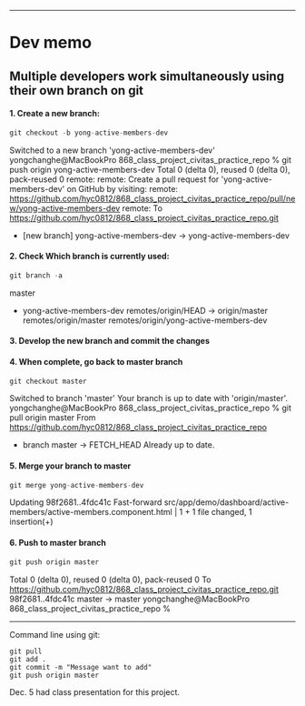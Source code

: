 




---
# Dev memo

## Multiple developers work simultaneously using their own branch on git



#### 1. Create a new branch:

```javascript
git checkout -b yong-active-members-dev
```

Switched to a new branch 'yong-active-members-dev'
yongchanghe@MacBookPro 868_class_project_civitas_practice_repo % git push origin yong-active-members-dev 
Total 0 (delta 0), reused 0 (delta 0), pack-reused 0
remote: 
remote: Create a pull request for 'yong-active-members-dev' on GitHub by visiting:
remote:      https://github.com/hyc0812/868_class_project_civitas_practice_repo/pull/new/yong-active-members-dev
remote: 
To https://github.com/hyc0812/868_class_project_civitas_practice_repo.git

 * [new branch]      yong-active-members-dev -> yong-active-members-dev



#### 2. Check Which branch is currently used:

```js
git branch -a
```


  master

* yong-active-members-dev
  remotes/origin/HEAD -> origin/master
  remotes/origin/master
  remotes/origin/yong-active-members-dev

  

#### 3. Develop the new branch and commit the changes



#### 4. When complete, go back to master branch

```js 
git checkout master 
```

Switched to branch 'master'
Your branch is up to date with 'origin/master'.
yongchanghe@MacBookPro 868_class_project_civitas_practice_repo % git pull origin master 
From https://github.com/hyc0812/868_class_project_civitas_practice_repo

 * branch            master     -> FETCH_HEAD
   Already up to date.

  

#### 5. Merge your branch to master

```js
git merge yong-active-members-dev
```

Updating 98f2681..4fdc41c
Fast-forward
 src/app/demo/dashboard/active-members/active-members.component.html | 1 +
 1 file changed, 1 insertion(+)



#### 6. Push to master branch

```js
git push origin master 
```

Total 0 (delta 0), reused 0 (delta 0), pack-reused 0
To https://github.com/hyc0812/868_class_project_civitas_practice_repo.git
98f2681..4fdc41c  master -> master
yongchanghe@MacBookPro 868_class_project_civitas_practice_repo % 



---

Command line using git:

```
git pull
git add .
git commit -m "Message want to add"
git push origin master

```


Dec. 5 had class presentation for this project.
